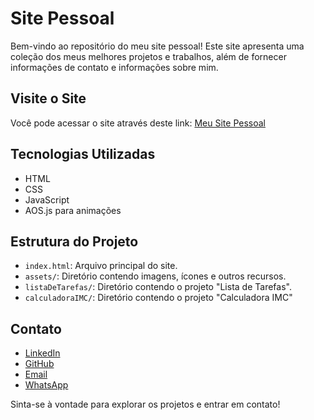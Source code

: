 # Site Pessoal

Bem-vindo ao repositório do meu site pessoal! Este site apresenta uma coleção dos meus melhores projetos e trabalhos, além de fornecer informações de contato e informações sobre mim.

## Visite o Site

Você pode acessar o site através deste link: [Meu Site Pessoal](https://FelipeSilvaNavarro.github.io/sitePessoal)

## Tecnologias Utilizadas

- HTML
- CSS
- JavaScript
- AOS.js para animações

## Estrutura do Projeto

- `index.html`: Arquivo principal do site.
- `assets/`: Diretório contendo imagens, ícones e outros recursos.
- `listaDeTarefas/`: Diretório contendo o projeto "Lista de Tarefas".
- `calculadoraIMC/`: Diretório contendo o projeto "Calculadora IMC"

## Contato

- [LinkedIn](https://www.linkedin.com/in/felipe-navarro-9b033a199/)
- [GitHub](https://github.com/FelipeSilvaNavarro)
- [Email](mailto:felipenavarro07@hotmail.com)
- [WhatsApp](https://api.whatsapp.com/send/?phone=5582988130715&text=Ol%C3%A1%21+Vim+pelo+seu+site%21&type=phone_number&app_absent=0)

Sinta-se à vontade para explorar os projetos e entrar em contato!